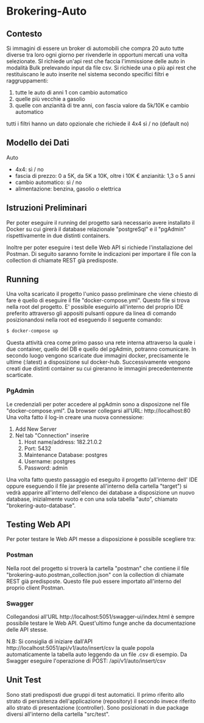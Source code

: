 Brokering-Auto
===============

## Contesto


Si immagini di essere un broker di automobili che compra 20 auto tutte diverse tra loro ogni giorno per rivenderle in opportuni mercati una volta selezionate.
SI richiede un'api rest che faccia l'immissione delle auto in modalità Bulk prelevando input da file csv.
Si richiede una o più api rest che restituiscano le auto inserite nel sistema secondo specifici filtri e raggruppamenti:
1. tutte le auto di anni 1 con cambio automatico
2. quelle più vecchie a gasolio
3. quelle con anzianità di tre anni, con fascia valore da 5k/10K e cambio automatico

tutti i filtri hanno un dato opzionale che richiede il 4x4 sì / no (default no) 

## Modello dei Dati

Auto

- 4x4: sì / no
- fascia di prezzo: 0 a 5K, da 5K a 10K, oltre i 10K € anzianità: 1,3 o 5 anni
- cambio automatico: sì / no
- alimentazione: benzina, gasolio o elettrica

## Istruzioni Preliminari

Per poter eseguire il running del progetto sarà necessario avere installato 
il Docker su cui girerà il database relazionale "postgreSql" e il "pgAdmin" rispettivamente in due distinti containers.

Inoltre per poter eseguire i test delle Web API si richiede l'installazione del Postman. Di seguito saranno
fornite le indicazioni per importare il file con la collection di chiamate REST già predisposte. 

## Running

Una volta scaricato il progetto l'unico passo preliminare che viene chiesto di fare è quello
di eseguire il file "docker-compose.yml". Questo file si trova nella root del progetto. E'
possibile eseguirlo all'interno del proprio IDE preferito attraverso gli appositi pulsanti
oppure da linea di comando posizionandosi nella root ed eseguendo il seguente comando:

```bash
$ docker-compose up
```

Questa attività crea come primo passo una rete interna attraverso la quale i due container,
quello del DB e quello del pgAdmin, potranno comunicare. In secondo luogo vengono scaricate due 
immagini docker, precisamente le ultime (:latest) a disposizione sul docker-hub.
Successivamente vengono creati due distinti container su cui gireranno le immagini precedentemente
scarticate.

### PgAdmin

Le credenziali per poter accedere al pgAdmin sono a disposizone nel file "docker-compose.yml".
Da browser collegarsi all'URL: http://localhost:80
Una volta fatto il log-in creare una nuova connessione:

1. Add New Server
2. Nel tab "Connection" inserire
   1. Host name/address: 182.21.0.2
   2. Port: 5432
   3. Maintenance Database: postgres
   4. Username: postgres
   5. Password: admin

Una volta fatto questo passaggio ed eseguito il progetto (all'interno dell' IDE oppure eseguendo
il file jar presente all'interno della cartella "target") si vedrà apparire all'interno dell'elenco 
dei database a disposizione un nuovo database, inizialmente vuoto e con una sola tabella "auto",
chiamato "brokering-auto-database".

## Testing Web API

Per poter testare le Web API messe a disposizione è possibile scegliere tra:

### Postman
Nella root del progetto si troverà la cartella "postman" che contiene il file
"brokering-auto.postman_collection.json" con la collection di chiamate REST già predisposte.
Questo file può essere importato all'interno del proprio client Postman.

### Swagger
Collegandosi all'URL http://localhost:5051/swagger-ui/index.html è sempre possibile testare
le Web API.
Quest'ultimo funge anche da documentazione delle API stesse.

N.B: Si consiglia di iniziare dall'API http://localhost:5051/api/v1/auto/insert/csv la quale
popola automaticamente la tabella auto leggendo da un file .csv di esempio. Da Swagger eseguire
l'operazione di POST: /api/v1/auto/insert/csv

## Unit Test

Sono stati predisposti due gruppi di test automatici. Il primo riferito allo strato di persistenza
dell'applicazione (repository) il secondo invece riferito allo strato di presentazione (controller).
Sono posizionati in due package diversi all'interno della cartella "src/test".

